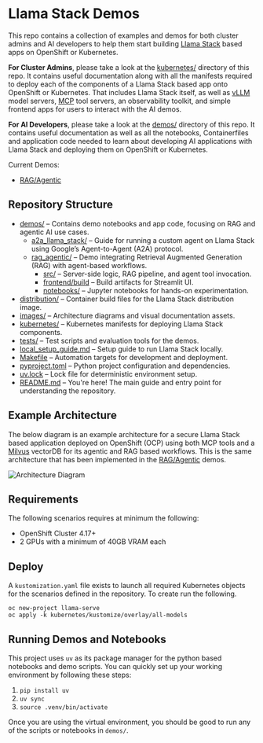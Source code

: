 # Llama Stack Demos

This repo contains a collection of examples and demos for both cluster admins and AI developers to help them start building [Llama Stack](https://github.com/meta-llama/llama-stack) based apps on OpenShift or Kubernetes.

**For Cluster Admins**, please take a look at the [kubernetes/](./kubernetes/) directory of this repo. It contains useful documentation along with all the manifests required to deploy each of the components of a Llama Stack based app onto OpenShift or Kubernetes. That includes Llama Stack itself, as well as [vLLM](https://docs.vllm.ai/en/stable/index.html) model servers, [MCP](https://github.com/modelcontextprotocol) tool servers, an observability toolkit, and simple frontend apps for users to interact with the AI demos.

**For AI Developers**, please take a look at the [demos/](./demos/) directory of this repo. It contains useful documentation as well as all the notebooks, Containerfiles and application code needed to learn about developing AI applications with Llama Stack and deploying them on OpenShift or Kubernetes.

Current Demos:

* [RAG/Agentic](./demos/rag_agentic/)


## Repository Structure

- [demos/](./demos/) – Contains demo notebooks and app code, focusing on RAG and agentic AI use cases.
  - [a2a_llama_stack/](./demos/a2a_llama_stack/) – Guide for running a custom agent on Llama Stack using Google’s Agent-to-Agent (A2A) protocol.
  - [rag_agentic/](./demos/rag_agentic/) – Demo integrating Retrieval Augmented Generation (RAG) with agent-based workflows.
    - [src/](./demos/rag_agentic/src/) – Server-side logic, RAG pipeline, and agent tool invocation.
    - [frontend/build](./demos/rag_agentic/frontend/build) – Build artifacts for Streamlit UI.
    - [notebooks/](./demos/rag_agentic/notebooks/) – Jupyter notebooks for hands-on experimentation.
- [distribution/](./distribution/) – Container build files for the Llama Stack distribution image.
- [images/](./images/) – Architecture diagrams and visual documentation assets.
- [kubernetes/](./kubernetes/) – Kubernetes manifests for deploying Llama Stack components.
- [tests/](./tests/) – Test scripts and evaluation tools for the demos.
- [local_setup_guide.md](./local_setup_guide.md) – Setup guide to run Llama Stack locally.
- [Makefile](./Makefile) – Automation targets for development and deployment.
- [pyproject.toml](./pyproject.toml) – Python project configuration and dependencies.
- [uv.lock](./uv.lock) – Lock file for deterministic environment setup.
- [README.md](./README.md) – You're here! The main guide and entry point for understanding the repository.


## Example Architecture
The below diagram is an example architecture for a secure Llama Stack based application deployed on OpenShift (OCP) using both MCP tools and a [Milvus](https://milvus.io/) vectorDB for its agentic and RAG based workflows. This is the same architecture that has been implemented in the [RAG/Agentic](./demos/rag_agentic/) demos.

![Architecture Diagram](./images/architecture-diagram.jpg)

## Requirements
The following scenarios requires at minimum the following:

* OpenShift Cluster 4.17+
* 2 GPUs with a minimum of 40GB VRAM each

## Deploy
A `kustomization.yaml` file exists to launch all required Kubernetes objects for the scenarios defined in the repository. To create run the following.

```
oc new-project llama-serve
oc apply -k kubernetes/kustomize/overlay/all-models
```
## Running Demos and Notebooks

This project uses `uv` as its package manager for the python based notebooks and demo scripts. You can quickly set up your working environment by following these steps:

1) `pip install uv`
2)  `uv sync`
3) `source .venv/bin/activate`

Once you are using the virtual environment, you should be good to run any of the scripts or notebooks in `demos/`.
